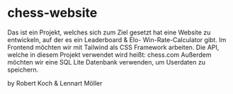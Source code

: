 # chess-website

Das ist ein Projekt, welches sich zum Ziel gesetzt hat eine Website zu entwickeln, auf der es ein Leaderboard & Elo- Win-Rate-Calculator gibt.
Im Frontend möchten wir mit Tailwind als CSS Framework arbeiten.
Die API, welche in diesem Projekt verwendet wird heißt: chess.com
Außerdem möchten wir eine SQL Lite Datenbank verwenden, um Userdaten zu speichern.

by Robert Koch & Lennart Möller
